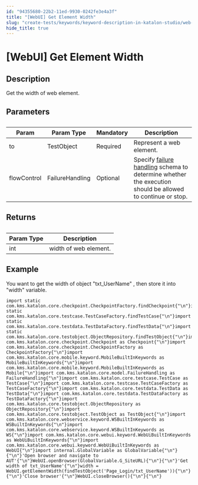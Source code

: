 ```yaml
---
id: "94355680-22b2-11ed-9930-0242fe3e4a3f"
title: "[WebUI] Get Element Width"
slug: "create-tests/keywords/keyword-description-in-katalon-studio/web-ui-keywords/webui-get-element-width"
hide_title: true
---
```


# <a id="id_0" class="anchor_top_offset"/><a id="ariaid-title1" class="anchor_top_offset"/>[WebUI] Get Element Width


## <a id="id_0__id_1" class="anchor_top_offset"/>Description  

              
<p xmlns="http://www.w3.org/1999/xhtml" className="p">Get the width of web element.</p> 
      

## <a id="id_0__id_2" class="anchor_top_offset"/>Parameters  

              
<table xmlns="http://www.w3.org/1999/xhtml" className="table anchor_top_offset" id="id_0__cfcff3f9-bc25-4979-81ed-3d5b5ae45703"><caption /><thead className="thead"><tr className><th className="entry anchor_top_offset" id="id_0__cfcff3f9-bc25-4979-81ed-3d5b5ae45703__entry__1">Param</th><th className="entry anchor_top_offset" id="id_0__cfcff3f9-bc25-4979-81ed-3d5b5ae45703__entry__2">Param Type</th><th className="entry anchor_top_offset" id="id_0__cfcff3f9-bc25-4979-81ed-3d5b5ae45703__entry__3">Mandatory</th><th className="entry anchor_top_offset" id="id_0__cfcff3f9-bc25-4979-81ed-3d5b5ae45703__entry__4">Description</th></tr></thead><tbody className="tbody"><tr className><td className="entry" headers="id_0__cfcff3f9-bc25-4979-81ed-3d5b5ae45703__entry__1 id_0__cfcff3f9-bc25-4979-81ed-3d5b5ae45703__entry__2 id_0__cfcff3f9-bc25-4979-81ed-3d5b5ae45703__entry__3 id_0__cfcff3f9-bc25-4979-81ed-3d5b5ae45703__entry__4 ">to</td><td className="entry" headers="id_0__cfcff3f9-bc25-4979-81ed-3d5b5ae45703__entry__1 id_0__cfcff3f9-bc25-4979-81ed-3d5b5ae45703__entry__2 id_0__cfcff3f9-bc25-4979-81ed-3d5b5ae45703__entry__3 id_0__cfcff3f9-bc25-4979-81ed-3d5b5ae45703__entry__4 ">TestObject</td><td className="entry" headers="id_0__cfcff3f9-bc25-4979-81ed-3d5b5ae45703__entry__1 id_0__cfcff3f9-bc25-4979-81ed-3d5b5ae45703__entry__2 id_0__cfcff3f9-bc25-4979-81ed-3d5b5ae45703__entry__3 id_0__cfcff3f9-bc25-4979-81ed-3d5b5ae45703__entry__4 ">Required</td><td className="entry" headers="id_0__cfcff3f9-bc25-4979-81ed-3d5b5ae45703__entry__1 id_0__cfcff3f9-bc25-4979-81ed-3d5b5ae45703__entry__2 id_0__cfcff3f9-bc25-4979-81ed-3d5b5ae45703__entry__3 id_0__cfcff3f9-bc25-4979-81ed-3d5b5ae45703__entry__4 ">Represent a web element.</td></tr><tr className><td className="entry" headers="id_0__cfcff3f9-bc25-4979-81ed-3d5b5ae45703__entry__1 id_0__cfcff3f9-bc25-4979-81ed-3d5b5ae45703__entry__2 id_0__cfcff3f9-bc25-4979-81ed-3d5b5ae45703__entry__3 id_0__cfcff3f9-bc25-4979-81ed-3d5b5ae45703__entry__4 ">flowControl</td><td className="entry" headers="id_0__cfcff3f9-bc25-4979-81ed-3d5b5ae45703__entry__1 id_0__cfcff3f9-bc25-4979-81ed-3d5b5ae45703__entry__2 id_0__cfcff3f9-bc25-4979-81ed-3d5b5ae45703__entry__3 id_0__cfcff3f9-bc25-4979-81ed-3d5b5ae45703__entry__4 ">FailureHandling</td><td className="entry" headers="id_0__cfcff3f9-bc25-4979-81ed-3d5b5ae45703__entry__1 id_0__cfcff3f9-bc25-4979-81ed-3d5b5ae45703__entry__2 id_0__cfcff3f9-bc25-4979-81ed-3d5b5ae45703__entry__3 id_0__cfcff3f9-bc25-4979-81ed-3d5b5ae45703__entry__4 ">Optional</td><td className="entry" headers="id_0__cfcff3f9-bc25-4979-81ed-3d5b5ae45703__entry__1 id_0__cfcff3f9-bc25-4979-81ed-3d5b5ae45703__entry__2 id_0__cfcff3f9-bc25-4979-81ed-3d5b5ae45703__entry__3 id_0__cfcff3f9-bc25-4979-81ed-3d5b5ae45703__entry__4 ">Specify <a className="xref" href="/maintain/configure-failure-handling-settings-in-katalon-studio">failure handling</a> schema to         determine whether the execution should be allowed to continue or         stop.</td></tr></tbody></table> 
      

## <a id="id_0__id_3" class="anchor_top_offset"/>Returns

              
<table xmlns="http://www.w3.org/1999/xhtml" className="table anchor_top_offset" id="id_0__b9335ed4-af70-4b5c-9733-53ca37a2e6ce"><caption /><thead className="thead"><tr className><th className="entry anchor_top_offset" id="id_0__b9335ed4-af70-4b5c-9733-53ca37a2e6ce__entry__1">Param Type</th><th className="entry anchor_top_offset" id="id_0__b9335ed4-af70-4b5c-9733-53ca37a2e6ce__entry__2">Description</th></tr></thead><tbody className="tbody"><tr className><td className="entry" headers="id_0__b9335ed4-af70-4b5c-9733-53ca37a2e6ce__entry__1 id_0__b9335ed4-af70-4b5c-9733-53ca37a2e6ce__entry__2 ">int</td><td className="entry" headers="id_0__b9335ed4-af70-4b5c-9733-53ca37a2e6ce__entry__1 id_0__b9335ed4-af70-4b5c-9733-53ca37a2e6ce__entry__2 ">width of web element.</td></tr></tbody></table> 
      

## <a id="id_0__id_4" class="anchor_top_offset"/>Example 

              
<p xmlns="http://www.w3.org/1999/xhtml" className="p">You want to get the width of object "txt_UserName" ,   then store it into "width" variable.</p> 
              
<pre xmlns="http://www.w3.org/1999/xhtml" className="pre codeblock"><code>import static com.kms.katalon.core.checkpoint.CheckpointFactory.findCheckpoint{"\n"}import static com.kms.katalon.core.testcase.TestCaseFactory.findTestCase{"\n"}import static com.kms.katalon.core.testdata.TestDataFactory.findTestData{"\n"}import static com.kms.katalon.core.testobject.ObjectRepository.findTestObject{"\n"}import com.kms.katalon.core.checkpoint.Checkpoint as Checkpoint{"\n"}import com.kms.katalon.core.checkpoint.CheckpointFactory as CheckpointFactory{"\n"}import com.kms.katalon.core.mobile.keyword.MobileBuiltInKeywords as MobileBuiltInKeywords{"\n"}import com.kms.katalon.core.mobile.keyword.MobileBuiltInKeywords as Mobile{"\n"}import com.kms.katalon.core.model.FailureHandling as FailureHandling{"\n"}import com.kms.katalon.core.testcase.TestCase as TestCase{"\n"}import com.kms.katalon.core.testcase.TestCaseFactory as TestCaseFactory{"\n"}import com.kms.katalon.core.testdata.TestData as TestData{"\n"}import com.kms.katalon.core.testdata.TestDataFactory as TestDataFactory{"\n"}import com.kms.katalon.core.testobject.ObjectRepository as ObjectRepository{"\n"}import com.kms.katalon.core.testobject.TestObject as TestObject{"\n"}import com.kms.katalon.core.webservice.keyword.WSBuiltInKeywords as WSBuiltInKeywords{"\n"}import com.kms.katalon.core.webservice.keyword.WSBuiltInKeywords as WS{"\n"}import com.kms.katalon.core.webui.keyword.WebUiBuiltInKeywords as WebUiBuiltInKeywords{"\n"}import com.kms.katalon.core.webui.keyword.WebUiBuiltInKeywords as WebUI{"\n"}import internal.GlobalVariable as GlobalVariable{"\n"}{"\n"}'Open browser and navigate to AUT'{"\n"}WebUI.openBrowser(GlobalVariable.G_SiteURL){"\n"}{"\n"}'Get width of txt_UserName'{"\n"}width = WebUI.getElementWidth(findTestObject('Page_Login/txt_UserName')){"\n"}{"\n"}'Close browser'{"\n"}WebUI.closeBrowser(){"\n"}{"\n"}</code></pre> 
            
